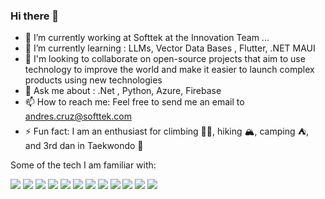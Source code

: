 ### Hi there 👋



- 🔭 I’m currently working at Softtek at the Innovation Team ...
- 🌱 I’m currently learning : LLMs, Vector Data Bases , Flutter, .NET MAUI
- 👯 I'm looking to collaborate on open-source projects that aim to use technology to improve the world and make it easier to launch complex products using new technologies
- 💬 Ask me about : .Net , Python, Azure, Firebase 
- 📫 How to reach me: Feel free to send me an email to andres.cruz@softtek.com
- ⚡ Fun fact: I am an enthusiast for climbing 🧗‍♂️, hiking 🏔️, camping ⛺️, and 3rd dan in Taekwondo 🥋



Some of the tech I am familiar with:


 
<img src="https://img.shields.io/badge/microsoft%20azure-0089D6?style=for-the-badge&logo=microsoft-azure&logoColor=white"/> <img src="https://img.shields.io/badge/Azure_Functions-0062AD?style=for-the-badge&logo=azure-functions&logoColor=white"/> <img src="https://img.shields.io/badge/Google_Cloud-4285F4?style=for-the-badge&logo=google-cloud&logoColor=white"> <img src="https://img.shields.io/badge/firebase-ffca28?style=for-the-badge&logo=firebase&logoColor=black"/> <img src="https://img.shields.io/badge/OpenCV-27338e?style=for-the-badge&logo=OpenCV&logoColor=white"/> <img src="https://img.shields.io/badge/Twilio-F22F46?style=for-the-badge&logo=Twilio&logoColor=white"> <img src="https://img.shields.io/badge/GitHub_Actions-2088FF?style=for-the-badge&logo=github-actions&logoColor=white"/> <img src="https://img.shields.io/badge/C%23-239120?style=for-the-badge&logo=c-sharp&logoColor=white"> <img src="https://img.shields.io/badge/Python-FFD43B?style=for-the-badge&logo=python&logoColor=black"/> <img src="https://img.shields.io/badge/Powershell-2CA5E0?style=for-the-badge&logo=powershell&logoColor=white"> <img src="https://img.shields.io/badge/Visual_Studio-5C2D91?style=for-the-badge&logo=visual%20studio&logoColor=white"> <img src="https://img.shields.io/badge/Visual_Studio_Code-0078D4?style=for-the-badge&logo=visual%20studio%20code&logoColor=white">
